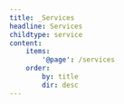```yaml
---
title: _Services
headline: Services
childtype: service
content:
    items:
        '@page': /services
    order:
        by: title
        dir: desc
---
```


